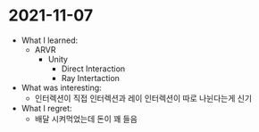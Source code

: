 # 2021-11-07

- What I learned: 
  - ARVR
    - Unity
      - Direct Interaction
      - Ray Intertaction
- What was interesting: 
  - 인터렉션이 직접 인터렉션과 레이 인터렉션이 따로 나뉜다는게 신기
- What I regret: 
  - 배달 시켜먹었는데 돈이 꽤 들음